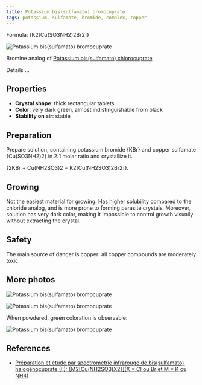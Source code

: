 ```yaml
---
title: Potassium bis(sulfamato) bromocuprate
tags: potassium, sulfamate, bromide, complex, copper
---
```

Formula: {K2[Cu(SO3NH2)2Br2]}

![Potassium bis(sulfamato) bromocuprate](@root/crystals/images/potassium-sulfamato-bromo-cuprate/dsc05880.jpg)

Bromine analog of [Potassium bis(sulfamato) chlorocuprate](@root/crystals/potassium-sulfamato-chloro-cuprate//)

<span class="cut">Details ...</span>
## Properties
* **Crystal shape**: thick rectangular tablets
* **Color**: very dark green, almost indistinguishable from black
* **Stability on air**: stable

## Preparation

Prepare solution, containing potassium bromide {KBr} and copper sulfamate {Cu(SO3NH2)2} in 2:1 molar ratio and crystallize it. 

{2KBr + Cu(NH2SO3)2 = K2[Cu(NH2SO3)2Br2]}.

## Growing

Not the easiest material for growing. Has higher solubility compared to the chloride analog, and is more prone to forming parasite crystals. Moreover, solution has very dark color, making it impossible to control growth visually without extracting the crystal.

## Safety

The main source of danger is copper: all copper compounds are moderately toxic.

## More photos
![Potassium bis(sulfamato) bromocuprate](@root/crystals/images/potassium-sulfamato-bromo-cuprate/dsc05868.jpg)


![Potassium bis(sulfamato) bromocuprate](@root/crystals/images/potassium-sulfamato-bromo-cuprate/dsc05897.jpg)

When powdered, green coloration is observable:

![Potassium bis(sulfamato) bromocuprate](@root/crystals/images/potassium-sulfamato-bromo-cuprate/powdered-dsc05901.jpg)

## References

* [Préparation et étude par spectrométrie infrarouge de bis(sulfamato) halogénocuprate (II): {M2[Cu(NH2SO3)X2}](X = Cl ou Br et M = K ou NH4)](https://www.sciencedirect.com/science/article/abs/pii/0584853976801730)
